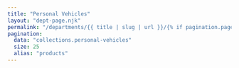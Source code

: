 ```yaml
---
title: "Personal Vehicles"
layout: "dept-page.njk"
permalink: "/departments/{{ title | slug | url }}/{% if pagination.pageNumber > 0 %}{{pagination.pageNumber | plus: 1 }}/{% endif %}"
pagination:
  data: "collections.personal-vehicles"
  size: 25
  alias: "products"
---
```



